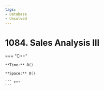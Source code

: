 ```yaml
---
tags:
- Database
- Unsolved
---
```



# 1084. Sales Analysis III

=== "C++"

    **Time:** O()

    **Space:** O()

    ``` c++
    ```